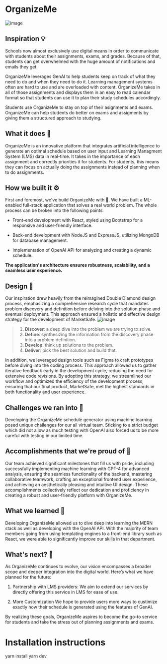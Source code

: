 # OrganizeMe
![image](https://github.com/oscarzhang228/OrganizeMe/assets/96605652/a5894387-dd72-400c-bf82-49dece42f298)

## Inspiration 💡
Schools now almost exclusively use digital means in order to communicate with students about their assignments, exams, and grades. Because of that, students can get overwhelmed with the huge amount of notifications and emails they get. 

OrganizeMe leverages GenAI to help students keep on track of what they need to do and when they need to do it. Learning management systems often are hard to use and are overloaded with content. OrganizeMe takes in all of those assignments and displays them in an easy to read calendar format so that students can use it to plan their study schedules accordingly. 

Students use OrganizeMe to stay on top of their asignments and exams. OrganizeMe can help students do better on exams and assigments by giving them a structured approach to studying. 

## What it does 🤔
OrganizeMe is an innovative platform that integrates artificial intelligence to generate an optimal schedule based on user input and Learning Managment System (LMS) data in real-time. It takes in the importance of each assignment and correctly priorities it for students. For students, this means they can focus on actually doing the assignments instead of planning when to do assignments.

## How we built it ⚙️
First and foremost, we've build OrganizeMe with 💛. We have built a ML-enabled full-stack application that solves a real world problem. The whole process can be broken into the following points:

- Front-end development with React, styled using Bootstrap for a responsive and user-friendly interface.
  
- Back-end development with NodeJS and ExpressJS, utilizing MongoDB for database management.
  
- Implementation of OpenAI API for analyzing and creating a dynamic schedule. 
  
**The application's architecture ensures robustness, scalability, and a seamless user experience.**

## Design 🎨
Our inspiration drew heavily from the reimagined Double Diamond design process, emphasizing a comprehensive research cycle that mandates problem discovery and definition before delving into the solution phase and eventual deployment. This approach ensured a holistic and effective design strategy for the development of MarketSafe.
![image](https://github.com/natewu/HackED24/assets/36091727/53f455c3-6fd2-4115-add3-c5f06508573d)

> 1. **Discover**: a deep dive into the problem we are trying to solve.
> 2. **Define**: synthesizing the information from the discovery phase into a problem definition.
> 3. **Develop**: think up solutions to the problem.
> 4. **Deliver**: pick the best solution and build that.

In addition, we leveraged design tools such as Figma to craft prototypes before diving into the coding process. This approach allowed us to gather iterative feedback early in the development cycle, reducing the need for extensive code revisions. By adopting this strategy, we streamlined our workflow and optimized the efficiency of the development process, ensuring that our final product, MarketSafe, met the highest standards in both functionality and user experience.

## Challenges we ran into   😤
Developing the OrganizeMe schedule generator using machine learning posed unique challenges for our all virtual team. Sticking to a strict budget which did not allow as much testing with OpenAI also forced us to be more careful with testing in our limited time. 

## Accomplishments that we're proud of 💚
Our team achieved significant milestones that fill us with pride, including successfully implementing machine learning with GPT-4 for advanced analysis, ensuring the seamless functionality of the backend, mastering collaborative teamwork, crafting an exceptional frontend user experience, and achieving an aesthetically pleasing and intuitive UI design. These accomplishments collectively reflect our dedication and proficiency in creating a robust and user-friendly platform with OrganizeMe.

## What we learned 🙌
Developing OrganizeMe allowed us to dive deep into learning the MERN stack as well as developing with the OpenAI API. With the majority of team members going from using templating engines to a front-end library such as React, we were able to significantly improve our skills in that department. 

## What's next?  🚀
As OrganizeMe continues to evolve, our vision encompasses a broader scope and deeper integration into the digital world. Here’s what we have planned for the future:

1. Partnership with LMS providers:
We aim to extend our services by directly offering this service in LMS for ease of use.

2. More Customization
We hope to provide users more ways to custimize exactly how their schedule is generated using the features of GenAI.

By realizing these goals, OrganizeMe aspires to become the go-to service for students and take the stress out of planning assignments and exams. 

# Installation instructions
yarn install
yarn dev
